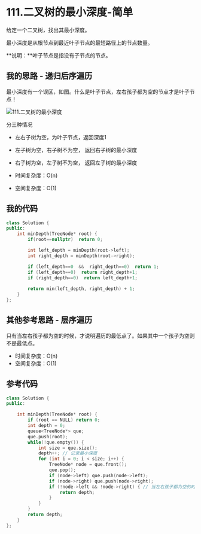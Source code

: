 # 111.二叉树的最小深度-简单

给定一个二叉树，找出其最小深度。

最小深度是从根节点到最近叶子节点的最短路径上的节点数量。

**说明：**叶子节点是指没有子节点的节点。



## 我的思路 - 递归后序遍历

最小深度有一个误区，如图。什么是叶子节点，左右孩子都为空的节点才是叶子节点！

![111.二叉树的最小深度](https://camo.githubusercontent.com/93b85ef3d6e7a070f3281f4cf8949ec7affb07261311f989848ce2e7167ef5b6/68747470733a2f2f696d672d626c6f672e6373646e696d672e636e2f32303231303230333135353830303530332e706e67)

分三种情况

- 左右子树为空，为叶子节点，返回深度1
- 左子树为空，右子树不为空， 返回右子树的最小深度
- 右子树为空，左子树不为空， 返回左子树的最小深度



- 时间复杂度：O(n)
- 空间复杂度：O(1)

## 我的代码

```c++
class Solution {
public:
    int minDepth(TreeNode* root) {
        if(root==nullptr)  return 0;

        int left_depth = minDepth(root->left);
        int right_depth = minDepth(root->right);

        if (left_depth==0  &&  right_depth==0)  return 1;
        if (left_depth==0)  return right_depth+1;
        if (right_depth==0)  return left_depth+1;
        
        return min(left_depth, right_depth) + 1;
    }
};
```



## 其他参考思路 - 层序遍历

只有当左右孩子都为空的时候，才说明遍历的最低点了。如果其中一个孩子为空则不是最低点。

- 时间复杂度：O(n)
- 空间复杂度：O(1)

## 参考代码

```c++
class Solution {
public:

    int minDepth(TreeNode* root) {
        if (root == NULL) return 0;
        int depth = 0;
        queue<TreeNode*> que;
        que.push(root);
        while(!que.empty()) {
            int size = que.size();
            depth++; // 记录最小深度
            for (int i = 0; i < size; i++) {
                TreeNode* node = que.front();
                que.pop();
                if (node->left) que.push(node->left);
                if (node->right) que.push(node->right);
                if (!node->left && !node->right) { // 当左右孩子都为空的时候，说明是最低点的一层了，退出
                    return depth;
                }
            }
        }
        return depth;
    }
};
```

